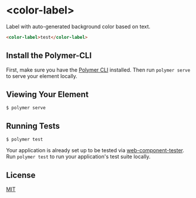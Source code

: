 # \<color-label\>

Label with auto-generated background color based on text.

<!-- 
  The next comment block is used by webcomponents.org to enable inline demo.
  Visit https://www.webcomponents.org/publish for more details.
-->
<!--
```
<custom-element-demo>
  <template>
    <script src="../webcomponentsjs/webcomponents-loader.js"></script>
    <link rel="import" href="color-label.html">
    <next-code-block></next-code-block>
  </template>
</custom-element-demo>
```
-->
```html
<color-label>test</color-label>
```

## Install the Polymer-CLI

First, make sure you have the [Polymer CLI](https://www.npmjs.com/package/polymer-cli) installed. Then run `polymer serve` to serve your element locally.

## Viewing Your Element

```
$ polymer serve
```

## Running Tests

```
$ polymer test
```

Your application is already set up to be tested via [web-component-tester](https://github.com/Polymer/web-component-tester). Run `polymer test` to run your application's test suite locally.

## License

[MIT](https://opensource.org/licenses/MIT)